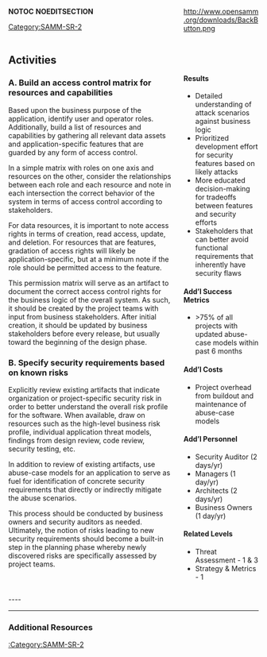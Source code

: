 <div style="float:left; width:65%;">

</div>

<div style="float:right; width:30%;">

[<http://www.opensamm.org/downloads/BackButton.png>](http://www.owasp.org/index.php/SAMM_-_Construction)

</div>

<div style="width:100%; float:left;">

<div style="width:30%; float:right; padding-top:50px; padding-left:10px;">

#### Results

  - Detailed understanding of attack scenarios against business logic
  - Prioritized development effort for security features based on likely
    attacks
  - More educated decision-making for tradeoffs between features and
    security efforts
  - Stakeholders that can better avoid functional requirements that
    inherently have security flaws

#### Add’l Success Metrics

  - \>75% of all projects with updated abuse-case models within past 6
    months

#### Add’l Costs

  - Project overhead from buildout and maintenance of abuse-case models

#### Add’l Personnel

  - Security Auditor (2 days/yr)
  - Managers (1 day/yr)
  - Architects (2 days/yr)
  - Business Owners (1 day/yr)

#### Related Levels

  - Threat Assessment - 1 & 3
  - Strategy & Metrics - 1

</div>

<div style="float:left; width:65%;">

## Activities

### A. Build an access control matrix for resources and capabilities

Based upon the business purpose of the application, identify user and
operator roles. Additionally, build a list of resources and capabilities
by gathering all relevant data assets and application-specific features
that are guarded by any form of access control.

In a simple matrix with roles on one axis and resources on the other,
consider the relationships between each role and each resource and note
in each intersection the correct behavior of the system in terms of
access control according to stakeholders.

For data resources, it is important to note access rights in terms of
creation, read access, update, and deletion. For resources that are
features, gradation of access rights will likely be
application-specific, but at a minimum note if the role should be
permitted access to the feature.

This permission matrix will serve as an artifact to document the correct
access control rights for the business logic of the overall system. As
such, it should be created by the project teams with input from business
stakeholders. After initial creation, it should be updated by business
stakeholders before every release, but usually toward the beginning of
the design phase.

### B. Specify security requirements based on known risks

Explicitly review existing artifacts that indicate organization or
project-specific security risk in order to better understand the overall
risk profile for the software. When available, draw on resources such as
the high-level business risk profile, individual application threat
models, findings from design review, code review, security testing, etc.

In addition to review of existing artifacts, use abuse-case models for
an application to serve as fuel for identification of concrete security
requirements that directly or indirectly mitigate the abuse scenarios.

This process should be conducted by business owners and security
auditors as needed. Ultimately, the notion of risks leading to new
security requirements should become a built-in step in the planning
phase whereby newly discovered risks are specifically assessed by
project teams.

</div>

</div>

<div style="float:left; width:100%;">




\----

-----

### Additional Resources

[:Category:SAMM-SR-2](:Category:SAMM-SR-2 "wikilink")

</div>

__NOTOC__ __NOEDITSECTION__

[Category:SAMM-SR-2](Category:SAMM-SR-2 "wikilink")